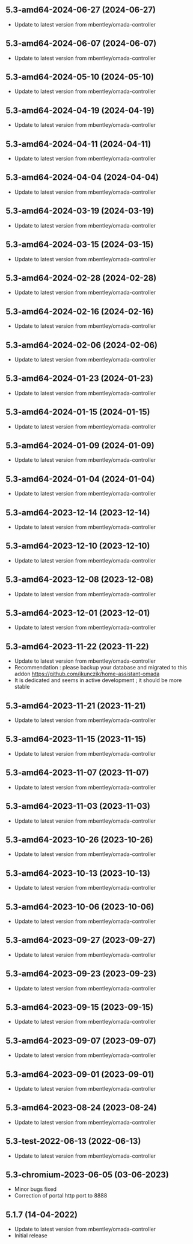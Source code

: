 
## 5.3-amd64-2024-06-27 (2024-06-27)
- Update to latest version from mbentley/omada-controller

## 5.3-amd64-2024-06-07 (2024-06-07)
- Update to latest version from mbentley/omada-controller

## 5.3-amd64-2024-05-10 (2024-05-10)
- Update to latest version from mbentley/omada-controller

## 5.3-amd64-2024-04-19 (2024-04-19)
- Update to latest version from mbentley/omada-controller

## 5.3-amd64-2024-04-11 (2024-04-11)
- Update to latest version from mbentley/omada-controller

## 5.3-amd64-2024-04-04 (2024-04-04)
- Update to latest version from mbentley/omada-controller

## 5.3-amd64-2024-03-19 (2024-03-19)
- Update to latest version from mbentley/omada-controller

## 5.3-amd64-2024-03-15 (2024-03-15)
- Update to latest version from mbentley/omada-controller

## 5.3-amd64-2024-02-28 (2024-02-28)

- Update to latest version from mbentley/omada-controller

## 5.3-amd64-2024-02-16 (2024-02-16)

- Update to latest version from mbentley/omada-controller

## 5.3-amd64-2024-02-06 (2024-02-06)

- Update to latest version from mbentley/omada-controller

## 5.3-amd64-2024-01-23 (2024-01-23)

- Update to latest version from mbentley/omada-controller

## 5.3-amd64-2024-01-15 (2024-01-15)

- Update to latest version from mbentley/omada-controller

## 5.3-amd64-2024-01-09 (2024-01-09)

- Update to latest version from mbentley/omada-controller

## 5.3-amd64-2024-01-04 (2024-01-04)

- Update to latest version from mbentley/omada-controller

## 5.3-amd64-2023-12-14 (2023-12-14)

- Update to latest version from mbentley/omada-controller

## 5.3-amd64-2023-12-10 (2023-12-10)

- Update to latest version from mbentley/omada-controller

## 5.3-amd64-2023-12-08 (2023-12-08)

- Update to latest version from mbentley/omada-controller

## 5.3-amd64-2023-12-01 (2023-12-01)

- Update to latest version from mbentley/omada-controller

## 5.3-amd64-2023-11-22 (2023-11-22)

- Update to latest version from mbentley/omada-controller
- Recommendation : please backup your database and migrated to this addon https://github.com/jkunczik/home-assistant-omada
- It is dedicated and seems in active development ; it should be more stable

## 5.3-amd64-2023-11-21 (2023-11-21)

- Update to latest version from mbentley/omada-controller

## 5.3-amd64-2023-11-15 (2023-11-15)

- Update to latest version from mbentley/omada-controller

## 5.3-amd64-2023-11-07 (2023-11-07)

- Update to latest version from mbentley/omada-controller

## 5.3-amd64-2023-11-03 (2023-11-03)

- Update to latest version from mbentley/omada-controller

## 5.3-amd64-2023-10-26 (2023-10-26)

- Update to latest version from mbentley/omada-controller

## 5.3-amd64-2023-10-13 (2023-10-13)

- Update to latest version from mbentley/omada-controller

## 5.3-amd64-2023-10-06 (2023-10-06)

- Update to latest version from mbentley/omada-controller

## 5.3-amd64-2023-09-27 (2023-09-27)

- Update to latest version from mbentley/omada-controller

## 5.3-amd64-2023-09-23 (2023-09-23)

- Update to latest version from mbentley/omada-controller

## 5.3-amd64-2023-09-15 (2023-09-15)

- Update to latest version from mbentley/omada-controller

## 5.3-amd64-2023-09-07 (2023-09-07)

- Update to latest version from mbentley/omada-controller

## 5.3-amd64-2023-09-01 (2023-09-01)

- Update to latest version from mbentley/omada-controller

## 5.3-amd64-2023-08-24 (2023-08-24)

- Update to latest version from mbentley/omada-controller

## 5.3-test-2022-06-13 (2022-06-13)

- Update to latest version from mbentley/omada-controller
## 5.3-chromium-2023-06-05 (03-06-2023)

- Minor bugs fixed
- Correction of portal http port to 8888

## 5.1.7 (14-04-2022)

- Update to latest version from mbentley/omada-controller
- Initial release
